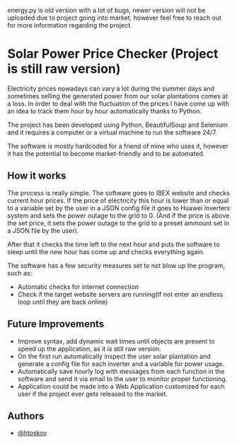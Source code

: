 energy.py is old version with a lot of bugs, newer version will not be uploaded due to project going into market, however feel free to reach out for more information regarding the project.

# Solar Power Price Checker (Project is still raw version)

Electricity prices nowadays can vary a lot during the summer days and sometimes selling the generated power from our solar plantations comes at a loss. In order to deal with the fluctuation of the prices I have come up with an idea to track them hour by hour automatically thanks to Python.

The project has been developed using Python, BeautifulSoup and Selenium and it requires a computer or a virtual machine to run the software 24/7.

The software is mostly hardcoded for a friend of mine who uses it, however it has the potential to become market-friendly and to be automated.




## How it works
The process is really simple. The software goes to IBEX website and checks current hour prices. If the price of electricity this hour is lower than or equal to a variable set by the user in a JSON config file it goes to Huawei Inverters system and sets the power outage to the grid to 0. (And if the price is above the set price, it sets the power outage to the grid to a preset ammount set in a JSON file by the user).

After that it checks the time left to the next hour and puts the software to sleep until the new hour has come up and checks everything again. 

The software has a few security measures set to not blow up the program, such as:
- Automatic checks for internet connection
- Check if the target website servers are running(If not enter an endless loop until they are back online)

## Future Improvements

- Improve syntax, add dynamic wait times until objects are present to speed up the application, as it is still raw version.
- On the first run automatically inspect the user solar plantation and generate a config file for each inverter and a variable for power usage.
- Automatically save hourly log with messages from each function in the software and send it via email to the user to monitor proper functioning.
- Application could be made into a Web Application customized for each user if the project ever gets released to the market.
## Authors

- [@htoskov](https://www.github.com/htoskov)

